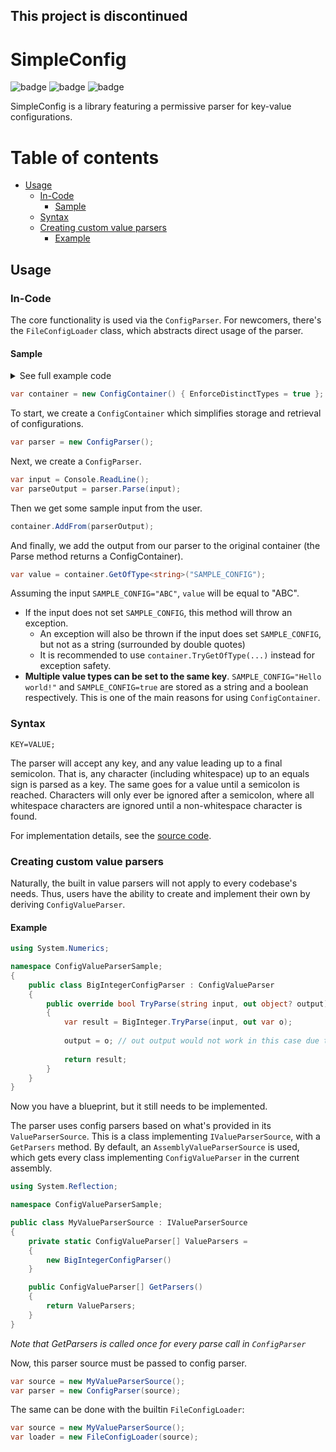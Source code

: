 ## This project is discontinued
# SimpleConfig

![badge](https://img.shields.io/endpoint?url=https://gist.githubusercontent.com/zeplar-exe/ee8d6e2b9a02a5381da1398e993d7a30/raw/SimpleConfigCoverlet.json)
![badge](https://img.shields.io/github/workflow/status/zeplar-exe/SimpleConfig/.NET%20CI)
![badge](https://img.shields.io/github/license/zeplar-exe/SimpleConfig)

SimpleConfig is a library featuring a permissive parser for key-value configurations.

# Table of contents

- [Usage](#usage)
  - [In-Code](#in-code)
    - [Sample](#sample)
  - [Syntax](#syntax)
  - [Creating custom value parsers](#creating-custom-value-parsers)
    - [Example](#example)

## Usage

### In-Code

The core functionality is used via the `ConfigParser`. For newcomers, there's the 
`FileConfigLoader` class, which abstracts direct usage of the parser.

#### Sample

<details>
<summary>
See full example code
</summary>

```csharp
using System;
using SimpleConfig;

namespace SimpleConfigSample
{
    public static class Program
    {
        public static void Main(string[] args)
        {
            var container = new ConfigContainer() { EnforceDistinctTypes = true };
            var parser = new ConfigParser();
        
            var input = Console.ReadLine();
            var parseOutput = parser.Parse(input);
        
            container.AddFrom(parserOutput);
        
            var value = container.GetOfType<string>("SAMPLE_CONFIG");
        
            Console.WriteLine(value);
        }
    }
}
```

<br/>

</details>

```csharp
var container = new ConfigContainer() { EnforceDistinctTypes = true };
```

To start, we create a `ConfigContainer` which simplifies storage and retrieval of configurations.

```cs
var parser = new ConfigParser();
```

Next, we create a `ConfigParser`.

```csharp
var input = Console.ReadLine();
var parseOutput = parser.Parse(input);
```

Then we get some sample input from the user.

```csharp
container.AddFrom(parserOutput);
```

And finally, we add the output from our parser to the original container (the Parse method returns a ConfigContainer).

```csharp
var value = container.GetOfType<string>("SAMPLE_CONFIG");
```

Assuming the input `SAMPLE_CONFIG="ABC"`, `value` will be equal to "ABC".

- If the input does not set `SAMPLE_CONFIG`, this method will throw an exception.
  - An exception will also be thrown if the input does set `SAMPLE_CONFIG`, but not as a string 
  (surrounded by double quotes)
  - It is recommended to use `container.TryGetOfType(...)` instead for exception safety.
- **Multiple value types can be set to the same key**. `SAMPLE_CONFIG="Hello world!"` and
`SAMPLE_CONFIG=true` are stored as a string and a boolean respectively. This is one of the main reasons
for using `ConfigContainer`.

### Syntax

```
KEY=VALUE;
```

The parser will accept any key, and any value leading up to a final semicolon. 
That is, any character (including whitespace) up to an equals sign is parsed as a key. 
The same goes for a value until a semicolon is reached. Characters will only ever be 
ignored after a semicolon, where all whitespace characters are ignored until a 
non-whitespace character is found.

For implementation details, see the [source code](./SimpleConfig/ConfigParser.cs).

### Creating custom value parsers

Naturally, the built in value parsers will not apply to every codebase's needs. Thus,
users have the ability to create and implement their own by deriving `ConfigValueParser`.

#### Example

```csharp
using System.Numerics;

namespace ConfigValueParserSample;
{
    public class BigIntegerConfigParser : ConfigValueParser
    {
        public override bool TryParse(string input, out object? output)
        {
            var result = BigInteger.TryParse(input, out var o);
    
            output = o; // out output would not work in this case due to the type mismatch
    
            return result;
        }
    }
}
```

Now you have a blueprint, but it still needs to be implemented.

The parser uses config parsers based on what's provided in its `ValueParserSource`.
This is a class implementing `IValueParserSource`, with a `GetParsers` method. By default,
an `AssemblyValueParserSource` is used, which gets every class implementing `ConfigValueParser`
in the current assembly.

```csharp
using System.Reflection;

namespace ConfigValueParserSample;

public class MyValueParserSource : IValueParserSource
{
    private static ConfigValueParser[] ValueParsers =
    {
        new BigIntegerConfigParser()
    }

    public ConfigValueParser[] GetParsers()
    {
        return ValueParsers;
    }
}
```

*Note that GetParsers is called once for every parse call in `ConfigParser`*

Now, this parser source must be passed to config parser.

```csharp
var source = new MyValueParserSource();
var parser = new ConfigParser(source);
```

The same can be done with the builtin `FileConfigLoader`:

```csharp
var source = new MyValueParserSource();
var loader = new FileConfigLoader(source);
```
